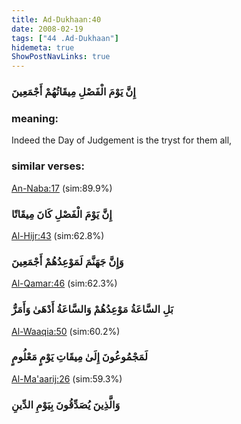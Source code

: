 ```yaml
---
title: Ad-Dukhaan:40
date: 2008-02-19
tags: ["44 .Ad-Dukhaan"]
hidemeta: true 
ShowPostNavLinks: true 
---
```

### إِنَّ يَوْمَ الْفَصْلِ مِيقَاتُهُمْ أَجْمَعِينَ
### meaning: 
Indeed the Day of Judgement is the tryst for them all,
### similar verses: 

[An-Naba:17](/78/17) (sim:89.9%)

### إِنَّ يَوْمَ الْفَصْلِ كَانَ مِيقَاتًا

[Al-Hijr:43](/15/43) (sim:62.8%)

### وَإِنَّ جَهَنَّمَ لَمَوْعِدُهُمْ أَجْمَعِينَ

[Al-Qamar:46](/54/46) (sim:62.3%)

### بَلِ السَّاعَةُ مَوْعِدُهُمْ وَالسَّاعَةُ أَدْهَىٰ وَأَمَرُّ

[Al-Waaqia:50](/56/50) (sim:60.2%)

### لَمَجْمُوعُونَ إِلَىٰ مِيقَاتِ يَوْمٍ مَعْلُومٍ

[Al-Ma'aarij:26](/70/26) (sim:59.3%)

### وَالَّذِينَ يُصَدِّقُونَ بِيَوْمِ الدِّينِ

